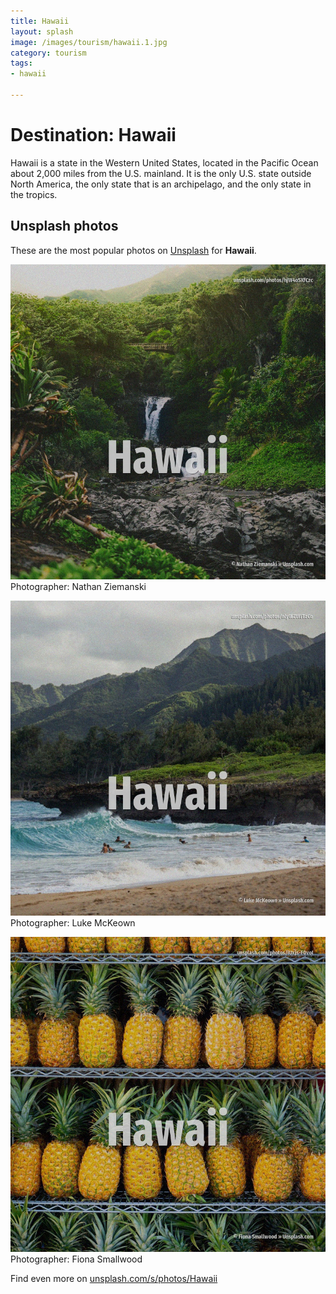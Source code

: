 ```yaml
---
title: Hawaii
layout: splash
image: /images/tourism/hawaii.1.jpg
category: tourism
tags:
- hawaii

---
```

# Destination: Hawaii

Hawaii  is a state in the Western  United States, located in the Pacific Ocean about 2,000 miles   from the U.S. mainland. It is the only U.S. state outside North America, the only state that is an archipelago, and the only state in the  tropics.  

 
## Unsplash photos
These are the most popular photos on [Unsplash](https://unsplash.com) for **Hawaii**.
 
![Hawaii](/images/tourism/hawaii.1.jpg)
Photographer:  Nathan Ziemanski
 
![Hawaii](/images/tourism/hawaii.2.jpg)
Photographer:  Luke McKeown
 
![Hawaii](/images/tourism/hawaii.3.jpg)
Photographer:  Fiona Smallwood
 
Find even more on [unsplash.com/s/photos/Hawaii](https://unsplash.com/s/photos/Hawaii)
 
